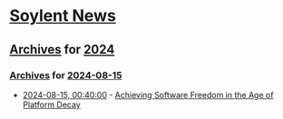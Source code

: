 # [Soylent News](../../../README.md)

## [Archives](../../index.md) for [2024](../index.md)

### [Archives](../../index.md) for [2024-08-15](index.md)

* [2024-08-15, 00:40:00](https://soylentnews.org/article.pl?sid=24/08/13/1636247&from=rss) - [Achieving Software Freedom in the Age of Platform Decay](https://soylentnews.org/article.pl?sid=24/08/13/1636247&from=rss)
